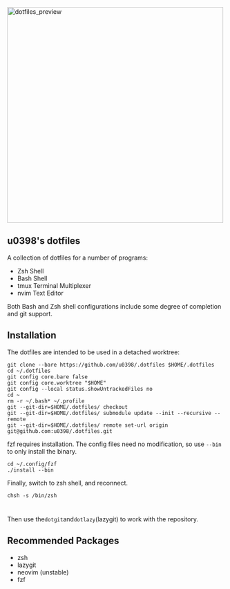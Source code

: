 <img width="500" alt="dotfiles_preview" src="https://github.com/user-attachments/assets/8c0cb69a-0702-455d-baaa-7deffaabd587">

## u0398's dotfiles


A collection of dotfiles for a number of programs:

- Zsh Shell
- Bash Shell
- tmux Terminal Multiplexer
- nvim Text Editor

Both Bash and Zsh shell configurations include some degree of completion and git support.

## Installation

The dotfiles are intended to be used in a detached worktree:
```
git clone --bare https://github.com/u0398/.dotfiles $HOME/.dotfiles
cd ~/.dotfiles
git config core.bare false
git config core.worktree "$HOME"
git config --local status.showUntrackedFiles no
cd ~
rm -r ~/.bash* ~/.profile
git --git-dir=$HOME/.dotfiles/ checkout
git --git-dir=$HOME/.dotfiles/ submodule update --init --recursive --remote
git --git-dir=$HOME/.dotfiles/ remote set-url origin git@github.com:u0398/.dotfiles.git
```
fzf requires installation. The config files need no modification, so use `--bin` to only install the binary.
```
cd ~/.config/fzf
./install --bin
```
Finally, switch to zsh shell, and reconnect.
```
chsh -s /bin/zsh
```

#
Then use the`dotgit`and`dotlazy`(lazygit) to work with the repository.

## Recommended Packages

- zsh
- lazygit
- neovim (unstable)
- fzf
